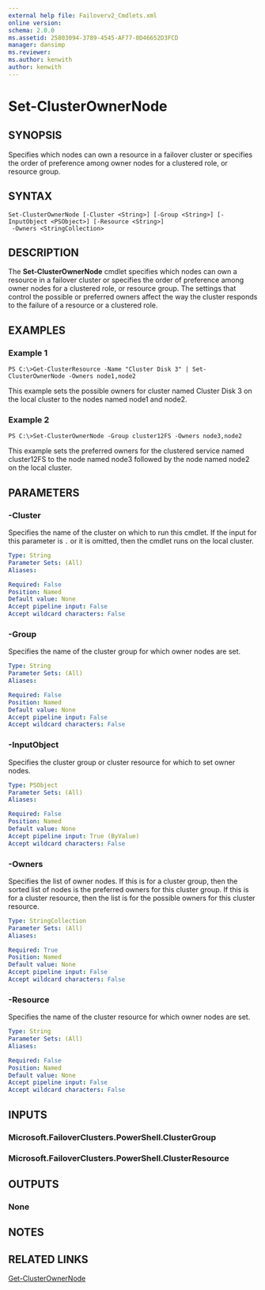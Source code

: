 ```yaml
---
external help file: Failoverv2_Cmdlets.xml
online version: 
schema: 2.0.0
ms.assetid: 25803094-3789-4545-AF77-0D46652D3FCD
manager: dansimp
ms.reviewer:
ms.author: kenwith
author: kenwith
---
```


# Set-ClusterOwnerNode

## SYNOPSIS
Specifies which nodes can own a resource in a failover cluster or specifies the order of preference among owner nodes for a clustered role, or resource group.

## SYNTAX

```
Set-ClusterOwnerNode [-Cluster <String>] [-Group <String>] [-InputObject <PSObject>] [-Resource <String>]
 -Owners <StringCollection>
```

## DESCRIPTION
The **Set-ClusterOwnerNode** cmdlet specifies which nodes can own a resource in a failover cluster or specifies the order of preference among owner nodes for a clustered role, or resource group.
The settings that control the possible or preferred owners affect the way the cluster responds to the failure of a resource or a clustered role.

## EXAMPLES

### Example 1
```
PS C:\>Get-ClusterResource -Name "Cluster Disk 3" | Set-ClusterOwnerNode -Owners node1,node2
```

This example sets the possible owners for cluster named Cluster Disk 3 on the local cluster to the nodes named node1 and node2.

### Example 2
```
PS C:\>Set-ClusterOwnerNode -Group cluster12FS -Owners node3,node2
```

This example sets the preferred owners for the clustered service named cluster12FS to the node named node3 followed by the node named node2 on the local cluster.

## PARAMETERS

### -Cluster
Specifies the name of the cluster on which to run this cmdlet.
If the input for this parameter is `.` or it is omitted, then the cmdlet runs on the local cluster.

```yaml
Type: String
Parameter Sets: (All)
Aliases: 

Required: False
Position: Named
Default value: None
Accept pipeline input: False
Accept wildcard characters: False
```

### -Group
Specifies the name of the cluster group for which owner nodes are set.

```yaml
Type: String
Parameter Sets: (All)
Aliases: 

Required: False
Position: Named
Default value: None
Accept pipeline input: False
Accept wildcard characters: False
```

### -InputObject
Specifies the cluster group or cluster resource for which to set owner nodes.

```yaml
Type: PSObject
Parameter Sets: (All)
Aliases: 

Required: False
Position: Named
Default value: None
Accept pipeline input: True (ByValue)
Accept wildcard characters: False
```

### -Owners
Specifies the list of owner nodes.
If this is for a cluster group, then the sorted list of nodes is the preferred owners for this cluster group.
If this is for a cluster resource, then the list is for the possible owners for this cluster resource.

```yaml
Type: StringCollection
Parameter Sets: (All)
Aliases: 

Required: True
Position: Named
Default value: None
Accept pipeline input: False
Accept wildcard characters: False
```

### -Resource
Specifies the name of the cluster resource for which owner nodes are set.

```yaml
Type: String
Parameter Sets: (All)
Aliases: 

Required: False
Position: Named
Default value: None
Accept pipeline input: False
Accept wildcard characters: False
```

## INPUTS

### Microsoft.FailoverClusters.PowerShell.ClusterGroup

### Microsoft.FailoverClusters.PowerShell.ClusterResource

## OUTPUTS

### None

## NOTES

## RELATED LINKS

[Get-ClusterOwnerNode](./Get-ClusterOwnerNode.md)

